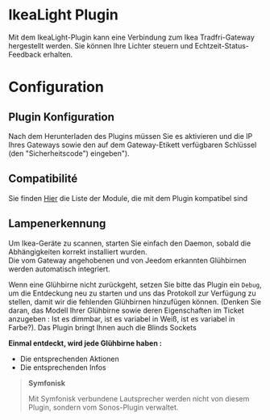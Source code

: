 # IkeaLight Plugin

Mit dem IkeaLight-Plugin kann eine Verbindung zum Ikea Tradfri-Gateway hergestellt werden. Sie können Ihre Lichter steuern und Echtzeit-Status-Feedback erhalten.

# Configuration

## Plugin Konfiguration

Nach dem Herunterladen des Plugins müssen Sie es aktivieren und die IP Ihres Gateways sowie den auf dem Gateway-Etikett verfügbaren Schlüssel (den "Sicherheitscode") eingeben").

## Compatibilité

Sie finden [Hier](https://compatibility.jeedom.com/index.php?v=d&p=home&plugin=ikealight) die Liste der Module, die mit dem Plugin kompatibel sind

## Lampenerkennung

Um Ikea-Geräte zu scannen, starten Sie einfach den Daemon, sobald die Abhängigkeiten korrekt installiert wurden.     
Die vom Gateway angehobenen und von Jeedom erkannten Glühbirnen werden automatisch integriert.     

Wenn eine Glühbirne nicht zurückgeht, setzen Sie bitte das Plugin ein ``Debug``, um die Entdeckung neu zu starten und uns das Protokoll zur Verfügung zu stellen, damit wir die fehlenden Glühbirnen hinzufügen können. (Denken Sie daran, das Modell Ihrer Glühbirne sowie deren Eigenschaften im Ticket anzugeben : Ist es dimmbar, ist es variabel in Weiß, ist es variabel in Farbe?). Das Plugin bringt Ihnen auch die Blinds Sockets

**Einmal entdeckt, wird jede Glühbirne haben :**

-   Die entsprechenden Aktionen
-   Die entsprechenden Infos

>**Symfonisk**
>
>Mit Symfonisk verbundene Lautsprecher werden nicht von diesem Plugin, sondern vom Sonos-Plugin verwaltet.
